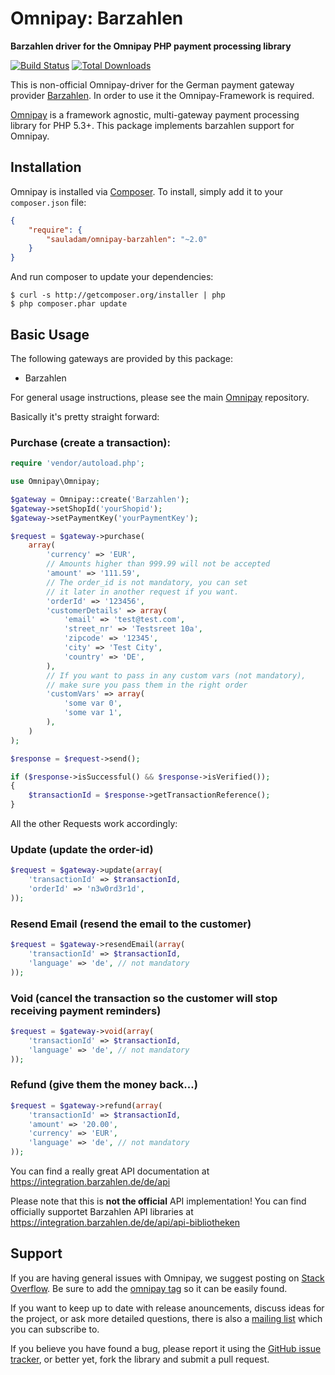 # Omnipay: Barzahlen

**Barzahlen driver for the Omnipay PHP payment processing library**

[![Build Status](https://travis-ci.org/sauladam/omnipay-barzahlen.svg?branch=master)](https://travis-ci.org/sauladam/omnipay-barzahlen)
[![Total Downloads](https://poser.pugx.org/sauladam/omnipay-barzahlen/downloads.png)](https://packagist.org/packages/sauladam/omnipay-barzahlen)

This is non-official Omnipay-driver for the German payment gateway provider [Barzahlen](https://www.barzahlen.de/).
In order to use it the Omnipay-Framework is required.

[Omnipay](https://github.com/omnipay/omnipay) is a framework agnostic, multi-gateway payment
processing library for PHP 5.3+. This package implements barzahlen support for Omnipay.

## Installation

Omnipay is installed via [Composer](http://getcomposer.org/). To install, simply add it
to your `composer.json` file:

```json
{
    "require": {
        "sauladam/omnipay-barzahlen": "~2.0"
    }
}
```

And run composer to update your dependencies:

    $ curl -s http://getcomposer.org/installer | php
    $ php composer.phar update

## Basic Usage

The following gateways are provided by this package:

* Barzahlen

For general usage instructions, please see the main [Omnipay](https://github.com/omnipay/omnipay)
repository.

Basically it's pretty straight forward:

### Purchase (create a transaction):

```php
require 'vendor/autoload.php';

use Omnipay\Omnipay;

$gateway = Omnipay::create('Barzahlen');
$gateway->setShopId('yourShopid');
$gateway->setPaymentKey('yourPaymentKey');

$request = $gateway->purchase(
	array(
		'currency' => 'EUR',
		// Amounts higher than 999.99 will not be accepted
		'amount' => '111.59',
		// The order_id is not mandatory, you can set
		// it later in another request if you want.
		'orderId' => '123456', 
		'customerDetails' => array(
			'email' => 'test@test.com',
			'street_nr' => 'Testsreet 10a',
			'zipcode' => '12345',
			'city' => 'Test City',
			'country' => 'DE',
		),
		// If you want to pass in any custom vars (not mandatory),
        // make sure you pass them in the right order
		'customVars' => array(
			'some var 0',
			'some var 1',
		),
	)
);

$response = $request->send();

if ($response->isSuccessful() && $response->isVerified());
{
	$transactionId = $response->getTransactionReference();
}
```

All the other Requests work accordingly:

### Update (update the order-id)

```php
$request = $gateway->update(array(
	'transactionId' => $transactionId,
	'orderId' => 'n3w0rd3r1d',
));
```

### Resend Email (resend the email to the customer)

```php
$request = $gateway->resendEmail(array(
	'transactionId' => $transactionId,
	'language' => 'de', // not mandatory
));
```

### Void (cancel the transaction so the customer will stop receiving payment reminders)

```php
$request = $gateway->void(array(
	'transactionId' => $transactionId,
	'language' => 'de', // not mandatory
));
```

### Refund (give them the money back...)

```php
$request = $gateway->refund(array(
	'transactionId' => $transactionId,
	'amount' => '20.00',
	'currency' => 'EUR',
	'language' => 'de', // not mandatory
));
```

You can find a really great API documentation at https://integration.barzahlen.de/de/api

Please note that this is **not the official** API implementation! You can find officially supportet Barzahlen API libraries at https://integration.barzahlen.de/de/api/api-bibliotheken

## Support

If you are having general issues with Omnipay, we suggest posting on
[Stack Overflow](http://stackoverflow.com/). Be sure to add the
[omnipay tag](http://stackoverflow.com/questions/tagged/omnipay) so it can be easily found.

If you want to keep up to date with release anouncements, discuss ideas for the project,
or ask more detailed questions, there is also a [mailing list](https://groups.google.com/forum/#!forum/omnipay) which
you can subscribe to.

If you believe you have found a bug, please report it using the [GitHub issue tracker](https://github.com/sauladam/omnipay-barzahlen/issues),
or better yet, fork the library and submit a pull request.
